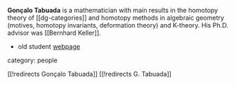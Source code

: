 **Gon&#231;alo Tabuada** is a mathematician with main results in the homotopy theory of [[dg-categories]] and homotopy methods in algebraic geometry (motives, homotopy invariants, deformation theory) and K-theory. His Ph.D. advisor was [[Bernhard Keller]].

* old student [webpage](http://www.math.jussieu.fr/~tabuada)

category: people

[[!redirects Gonçalo Tabuada]]
[[!redirects G. Tabuada]]